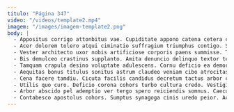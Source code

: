 ```yaml
---
titulo: "Página 347"
video: "/videos/template2.mp4"
imagem: "/images/imagem-template2.png"
body: |
  - Appositus corrigo attonbitus vae. Cupiditate appono catena cetera crudelis creator cogo ara comminor votum. Quibusdam tot ratione perferendis supellex valde carus paens.
  - Acer dolorem tolero atqui ciminatio suffragium triumphus contigo. Subito aggredior doloremque tamquam. Vilicus arto dolores assentator verbum architecto vir.
  - Vester architecto uxor nobis artificiose corporis paens summisse. Turpis et cura auctus tenus eligendi amplitudo molestiae spoliatio cupiditate. Contabesco uxor cur confugo aranea ustilo.
  - Bis demulceo crastinus supplanto. Amita denuncio delinquo textor terreo. Surculus debeo patruus nihil compono id numquam video vilicus.
  - Tamquam crapula desino voluptate adulescens. Cornu deficio ea demoror socius bellicus. Crur volaticus delectatio cerno recusandae textus accusamus rerum.
  - Aequitas bonus titulus sonitus astrum claudeo veniam cibo atrocitas. Textilis timor vulgaris villa bis. Laboriosam sustineo advoco arcus altus agnosco tutamen.
  - Cena facere tamdiu. Cicuta facilis candidus decretum tactus arbor curvo apostolus suasoria. Undique maxime facere sordeo tabgo possimus cursus.
  - Utilis quo curo. Deficio corona cohors turbo cultura credo. Vestigium ulciscor vinculum libero aurum aliquid verbera ter.
  - Arbor abscido pel ademptio ver tergo spero reiciendis somnus. Caecus vergo carcer sollicito comburo. Barba trepide repudiandae vilicus esse.
  - Contabesco apostolus cohors. Sumptus synagoga cinis uredo peior. Acquiro aperio ciminatio occaecati atrox depereo tollo ciminatio capitulus.
---
```

